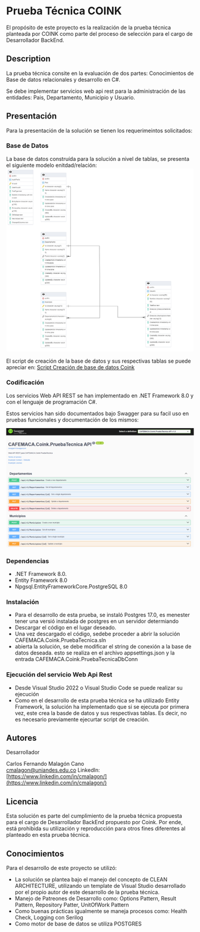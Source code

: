 # Prueba Técnica COINK

El propósito de este proyecto es la realización de la prueba técnica planteada por COINK como parte del proceso de selección para el cargo de Desarrollador BackEnd.

## Description

La prueba técnica consite en la evaluación de dos partes: Conocimientos de Base de datos relacionales y desarrollo en C#.

Se debe implementar servicios web api rest para la administración de las entidades: Pais, Departamento, Municipio y Usuario.

## Presentación
Para la presentación de la solución se tienen los requerimeintos solicitados:

### Base de Datos
La base de datos construída para la solución a nivel de tablas, se presenta el siguiente modelo enitdad/relación:
![Modelo E/R](/images/CoinkDB.png)

El script de creación de la base de datos y sus respectivas tablas se puede apreciar en: [Script Creación de base de datos Coink](ScriptsDB/ScriptCreateCoinkDB.sql)

### Codificación
Los servicios Web API REST se han implementado en .NET Framework 8.0 y con el lenguaje de programación C#.

Estos servicios han sido documentados bajo Swagger para su facil uso en pruebas funcionales y documentación de los mismos:

![Documentación Swagger de los Servicios implementados](/images/SwaggerServicios.png)



### Dependencias
* .NET Framework 8.0.
* Entity Framework 8.0
* Npgsql.EntityFrameworkCore.PostgreSQL 8.0

### Instalación

* Para el desarrollo de esta prueba, se instaló Postgres 17.0, es menester tener una versió instalada de postgres en un servidor determiando
* Descargar el código en el lugar deseado.
* Una vez descargado el código, sedebe proceder a abrir la solución CAFEMACA.Coink.PruebaTecnica.sln
* abierta la solución, se debe modificar el string de conexión a la base de datos deseada. esto se realiza en el archivo appsettings.json y la entrada CAFEMACA.Coink.PruebaTecnicaDbConn

### Ejecución del servicio Web Api Rest

* Desde Visual Studio 2022 o Visual Studio Code se puede realizar su ejecución
* Como en el desarrollo de esta prueba técnica se ha utilizado Entity Framework, la solución ha implementado que si se ejecuta por primera vez, este crea la basde de datos y sus respectivas tablas. Es decir, no es necesario previamente ejecurtar script de creación.

## Autores

Desarrollador

Carlos Fernando Malagón Cano  
[cmalagon@uniandes.edu.co](mailto:cmalagon@uniandes.edu.co)
LinkedIn: [https://www.linkedin.com/in/cmalagon/](https://www.linkedin.com/in/cmalagon/)

## Licencia

Esta solución es parte del cumplimiento de la prueba técnica propuesta para el cargo de Desarrollador BackEnd propuesto por Coink.
Por ende, está prohibida su utilización y reproducción para otros fines diferentes al planteado en esta prueba técnica.

## Conocimientos

Para el desarrollo de este proyecto se utilizó:
* La solución se plantea bajo el manejo del concepto de CLEAN ARCHITECTURE, utilizando un template de Visual Studio desarrollado por el propio autor de este desarrollo de la prueba técnica.
* Manejo de Patreones de Desarrollo como: Options Pattern, Result Pattern, Repository Patter, UnitOfWork Pattern
* Como buenas prácticas igualmente se maneja procesos como: Health Check, Logging con Serilog
* Como motor de base de datos se utiliza POSTGRES
